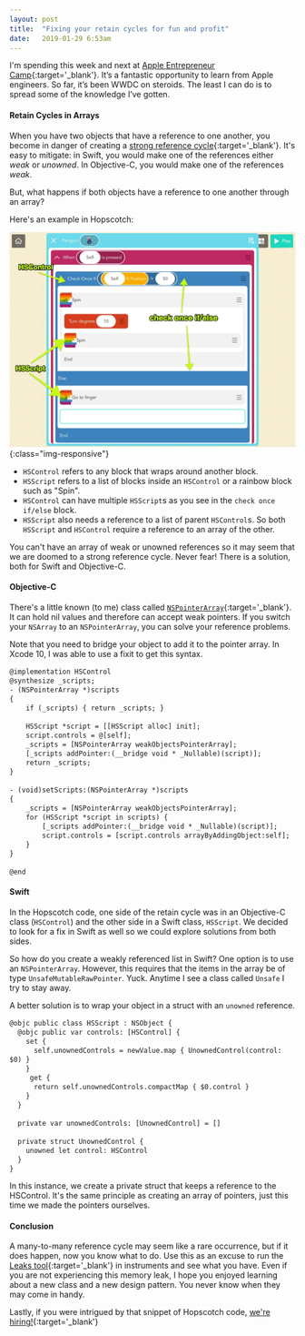 ```yaml
---
layout: post
title:  "Fixing your retain cycles for fun and profit"
date:   2019-01-29 6:53am
---
```


I'm spending this week and next at [Apple Entrepreneur Camp](https://www.apple.com/newsroom/2019/01/apple-entrepreneur-camp-kicks-off-as-app-developer-earnings-hit-new-record/){:target='_blank'}. It’s a fantastic opportunity to learn from Apple engineers. So far, it’s been WWDC on steroids. The least I can do is to spread some of the knowledge I’ve gotten.

#### Retain Cycles in Arrays

When you have two objects that have a reference to one another, you become in danger of creating a [strong reference cycle](https://docs.swift.org/swift-book/LanguageGuide/AutomaticReferenceCounting.html#ID51){:target='_blank'}. It's easy to mitigate: in Swift, you would make one of the references either _weak_ or _unowned_. In Objective-C, you would make one of the references _weak_.

But, what happens if both objects have a reference to one another through an array?

Here's an example in Hopscotch:

![Interface](/assets/img/retain_cycles/interface.jpg){:class="img-responsive"}

- `HSControl` refers to any block that wraps around another block.
- `HSScript` refers to a list of blocks inside an `HSControl` or a rainbow block such as "Spin".
- `HSControl` can have multiple `HSScript`s as you see in the `check once if/else` block.
- `HSScript` also needs a reference to a list of parent `HSControl`s. So both `HSScript` and `HSControl` require a reference to an array of the other.

You can't have an array of weak or unowned references so it may seem that we are doomed to a strong reference cycle. Never fear! There is a solution, both for Swift and Objective-C.

#### Objective-C

There's a little known (to me) class called [`NSPointerArray`](https://developer.apple.com/documentation/foundation/nspointerarray){:target='_blank'}. It can hold nil values and therefore can accept weak pointers. If you switch your `NSArray` to an `NSPointerArray`, you can solve your reference problems.

Note that you need to bridge your object to add it to the pointer array.
In Xcode 10, I was able to use a fixit to get this syntax.

```
@implementation HSControl
@synthesize _scripts;
- (NSPointerArray *)scripts
{
	if (_scripts) { return _scripts; }

	HSScript *script = [[HSScript alloc] init];
	script.controls = @[self];
	_scripts = [NSPointerArray weakObjectsPointerArray];
	[_scripts addPointer:(__bridge void * _Nullable)(script)];
	return _scripts;
}

- (void)setScripts:(NSPointerArray *)scripts
{
	_scripts = [NSPointerArray weakObjectsPointerArray];
	for (HSScript *script in scripts) {
		[_scripts addPointer:(__bridge void * _Nullable)(script)];
		script.controls = [script.controls arrayByAddingObject:self];
	}
}

@end
```


#### Swift

In the Hopscotch code, one side of the retain cycle was in an Objective-C class (`HSControl`) and the other side in a Swift class, `HSScript`. We decided to look for a fix in Swift as well so we could explore solutions from both sides.

So how do you create a weakly referenced list in Swift? One option is to use an `NSPointerArray`. However, this requires that the items in the array be of type `UnsafeMutableRawPointer`. Yuck. Anytime I see a class called `Unsafe` I try to stay away.

A better solution is to wrap your object in a struct with an `unowned` reference.

```
@objc public class HSScript : NSObject {
  @objc public var controls: [HSControl] {
    set {
      self.unownedControls = newValue.map { UnownedControl(control: $0) }
    }
     get {
      return self.unownedControls.compactMap { $0.control }
    }
  }

  private var unownedControls: [UnownedControl] = []

  private struct UnownedControl {
    unowned let control: HSControl
  }
}
```

In this instance, we create a private struct that keeps a reference to the HSControl. It's the same principle as creating an array of pointers, just this time we made the pointers ourselves.

#### Conclusion

A many-to-many reference cycle may seem like a rare occurrence, but if it does happen, now you know what to do. Use this as an excuse to run the [Leaks tool](https://help.apple.com/instruments/mac/current/#/dev022f987b){:target='_blank'} in instruments and see what you have. Even if you are not experiencing this memory leak, I hope you enjoyed learning about a new class and a new design pattern. You never know when they may come in handy.

Lastly, if you were intrigued by that snippet of Hopscotch code, [we're hiring!](https://angel.co/hopscotch/jobs/477379-software-engineer){:target='_blank'}
